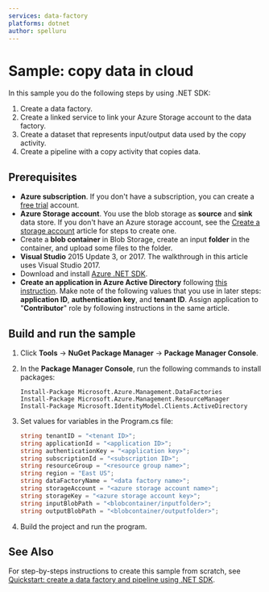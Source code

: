 ```yaml
---
services: data-factory
platforms: dotnet
author: spelluru
---
```

# Sample: copy data in cloud
In this sample you do the following steps by using .NET SDK:

1. Create a data factory.
2. Create a linked service to link your Azure Storage account to the data factory.
3. Create a dataset that represents input/output data used by the copy activity.
4. Create a pipeline with a copy activity that copies data. 

## Prerequisites

* **Azure subscription**. If you don't have a subscription, you can create a [free trial](http://azure.microsoft.com/pricing/free-trial/) account.
* **Azure Storage account**. You use the blob storage as **source** and **sink** data store. If you don't have an Azure storage account, see the [Create a storage account](https://docs.microsoft.com/en-us/azure/storage/common/storage-create-storage-account) article for steps to create one. 
* Create a **blob container** in Blob Storage, create an input **folder** in the container, and upload some files to the folder. 
* **Visual Studio** 2015 Update 3, or 2017. The walkthrough in this article uses Visual Studio 2017.
* Download and install [Azure .NET SDK](http://azure.microsoft.com/downloads/).
* **Create an application in Azure Active Directory** following [this instruction](https://docs.microsoft.com/en-us/azure/azure-resource-manager/resource-group-create-service-principal-portal.md#create-an-azure-active-directory-application). Make note of the following values that you use in later steps: **application ID**, **authentication key**, and **tenant ID**. Assign application to "**Contributor**" role by following instructions in the same article. 

## Build and run the sample

1. Click **Tools** -> **NuGet Package Manager** -> **Package Manager Console**.
2. In the **Package Manager Console**, run the following commands to install packages:

    ```
    Install-Package Microsoft.Azure.Management.DataFactories
    Install-Package Microsoft.Azure.Management.ResourceManager
    Install-Package Microsoft.IdentityModel.Clients.ActiveDirectory
    ```
3. Set values for variables in the Program.cs file: 

    ```csharp
    string tenantID = "<tenant ID>";
    string applicationId = "<application ID>";
    string authenticationKey = "<application key>";
    string subscriptionId = "<subscription ID>";
    string resourceGroup = "<resource group name>";
    string region = "East US";
    string dataFactoryName = "<data factory name>";
    string storageAccount = "<azure storage account name>";
    string storageKey = "<azure storage account key>";
    string inputBlobPath = "<blobcontainer/inputfolder>";
    string outputBlobPath = "<blobcontainer/outputfolder>"; 
    ```
4. Build the project and run the program.

## See Also
For step-by-steps instructions to create this sample from scratch, see [Quickstart: create a data factory and pipeline using .NET SDK](https://docs.microsoft.com/en-us/azure/data-factory/quickstart-create-data-factory-dot-net).
 

